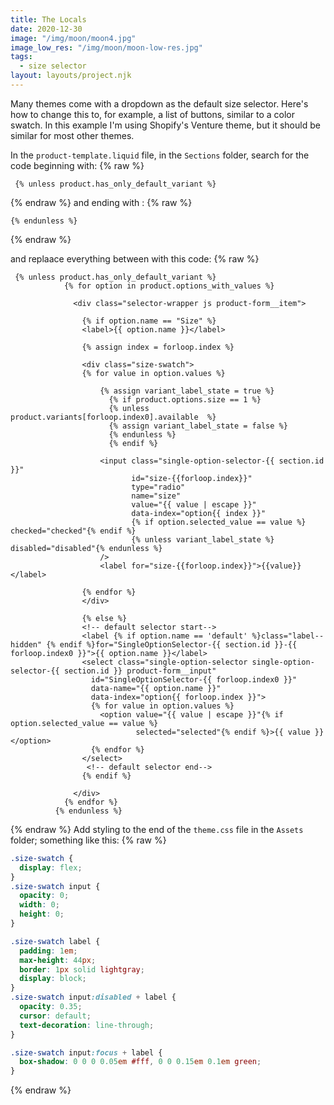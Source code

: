 ```yaml
---
title: The Locals
date: 2020-12-30
image: "/img/moon/moon4.jpg"
image_low_res: "/img/moon/moon-low-res.jpg"
tags:
  - size selector
layout: layouts/project.njk
---
```


Many themes come with a dropdown as the default size selector. Here's how to change this to, for example, a list of buttons, similar to a color swatch. In this example I'm using Shopify's Venture theme, but it should be similar for most other themes.

In the `product-template.liquid` file, in the `Sections` folder, search for the code beginning with:
{% raw %}

```
 {% unless product.has_only_default_variant %}
```

{% endraw %}
and ending with :
{% raw %}

```
{% endunless %}
```

{% endraw %}

and replaace everything between with this code:
{% raw %}

```
 {% unless product.has_only_default_variant %}
            {% for option in product.options_with_values %}

              <div class="selector-wrapper js product-form__item">

                {% if option.name == "Size" %}
                <label>{{ option.name }}</label>

                {% assign index = forloop.index %}

                <div class="size-swatch">
                {% for value in option.values %}

                    {% assign variant_label_state = true %}
                      {% if product.options.size == 1 %}
                      {% unless product.variants[forloop.index0].available  %}
                      {% assign variant_label_state = false %}
                      {% endunless %}
                      {% endif %}

                	<input class="single-option-selector-{{ section.id }}"
                           id="size-{{forloop.index}}"
                           type="radio"
                           name="size"
                           value="{{ value | escape }}"
                           data-index="option{{ index }}"
                           {% if option.selected_value == value %} checked="checked"{% endif %}
                           {% unless variant_label_state %} disabled="disabled"{% endunless %}
              		/>
                    <label for="size-{{forloop.index}}">{{value}}</label>

                {% endfor %}
                </div>

                {% else %}
                <!-- default selector start-->
                <label {% if option.name == 'default' %}class="label--hidden" {% endif %}for="SingleOptionSelector-{{ section.id }}-{{ forloop.index0 }}">{{ option.name }}</label>
                <select class="single-option-selector single-option-selector-{{ section.id }} product-form__input"
                  id="SingleOptionSelector-{{ forloop.index0 }}"
                  data-name="{{ option.name }}"
                  data-index="option{{ forloop.index }}">
                  {% for value in option.values %}
                    <option value="{{ value | escape }}"{% if option.selected_value == value %}
                            selected="selected"{% endif %}>{{ value }}</option>
                  {% endfor %}
                </select>
                 <!-- default selector end-->
                {% endif %}

              </div>
            {% endfor %}
          {% endunless %}
```

{% endraw %}
Add styling to the end of the `theme.css` file in the `Assets` folder; something like this:
{% raw %}

```css
.size-swatch {
  display: flex;
}
.size-swatch input {
  opacity: 0;
  width: 0;
  height: 0;
}

.size-swatch label {
  padding: 1em;
  max-height: 44px;
  border: 1px solid lightgray;
  display: block;
}
.size-swatch input:disabled + label {
  opacity: 0.35;
  cursor: default;
  text-decoration: line-through;
}

.size-swatch input:focus + label {
  box-shadow: 0 0 0 0.05em #fff, 0 0 0.15em 0.1em green;
}
```

{% endraw %}
